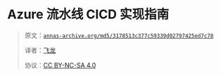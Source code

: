 # Azure 流水线 CICD 实现指南

> 原文：[`annas-archive.org/md5/3178513c377c59339d02797425ed7c78`](https://annas-archive.org/md5/3178513c377c59339d02797425ed7c78)
> 
> 译者：[飞龙](https://github.com/wizardforcel)
> 
> 协议：[CC BY-NC-SA 4.0](http://creativecommons.org/licenses/by-nc-sa/4.0/)